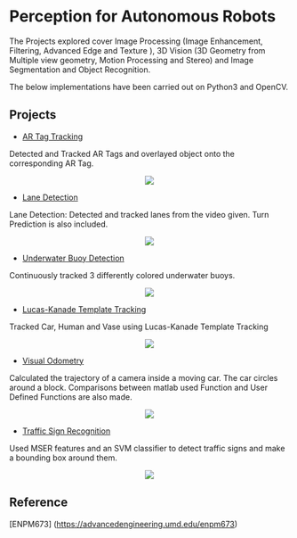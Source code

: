 # Perception for Autonomous Robots

The Projects explored cover Image Processing (Image Enhancement, Filtering, Advanced Edge and Texture ), 3D Vision (3D Geometry from Multiple view geometry, Motion Processing and Stereo) and Image Segmentation and Object Recognition.

The below implementations have been carried out on Python3 and OpenCV.

## Projects

  * [AR Tag Tracking](https://github.com/ramaprashanth/perception-for-autonomous-robotics/tree/master/AR%20Tag%20Tracking)
  
  Detected and Tracked AR Tags and overlayed object onto the corresponding AR Tag.
  <p align="center">
  <img src="https://github.com/ramaprashanth/perception-for-autonomous-robotics/tree/master/result_1.png">
  </p>

  * [Lane Detection](https://github.com/ramaprashanth/perception-for-autonomous-robotics/tree/master/Lane%20Detection)
  
  Lane Detection: Detected and tracked lanes from the video given. Turn Prediction is also included.

  <p align="center">
  <img src="https://github.com/ramaprashanth/perception-for-autonomous-robotics/tree/master/result_1.png">
  </p>

  * [Underwater Buoy Detection](https://github.com/ramaprashanth/perception-for-autonomous-robotics/tree/master/Underwater%20Buoy%20Detection)
  
  Continuously tracked 3 differently colored underwater buoys.

  <p align="center">
  <img src="https://github.com/ramaprashanth/perception-for-autonomous-robotics/tree/master/result_1.png">
  </p>

  * [Lucas-Kanade Template Tracking](https://github.com/ramaprashanth/perception-for-autonomous-robotics/tree/master/LK%20Template%20Tracking)
  
  Tracked Car, Human and Vase using Lucas-Kanade Template Tracking

  <p align="center">
  <img src="https://github.com/ramaprashanth/perception-for-autonomous-robotics/tree/master/result_1.png">
  </p>

  * [Visual Odometry](https://github.com/ramaprashanth/perception-for-autonomous-robotics/tree/master/Visual%20Odometry)
  
  Calculated the trajectory of a camera inside a moving car. The car circles around a block. Comparisons between matlab used Function and User Defined Functions are also made.

  <p align="center">
  <img src="https://github.com/ramaprashanth/perception-for-autonomous-robotics/tree/master/result_1.png">
  </p>

  * [Traffic Sign Recognition](https://github.com/ramaprashanth/perception-for-autonomous-robotics/tree/master/Traffic%20Sign%20Recognition)

  Used MSER features and an SVM classifier to detect traffic signs and make a bounding box around them.

  <p align="center">
  <img src="https://github.com/ramaprashanth/perception-for-autonomous-robotics/tree/master/result_1.png">
  </p>

## Reference

[ENPM673] (https://advancedengineering.umd.edu/enpm673)